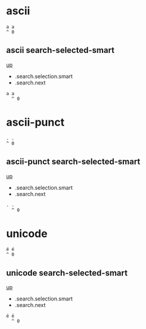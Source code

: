 # ascii

```
a a
^ 0
```

## ascii search-selected-smart
[up](#ascii)

- .search.selection.smart
- .search.next

```
a a
  ^ 0
```

# ascii-punct

```
. .
^ 0
```

## ascii-punct search-selected-smart
[up](#ascii-punct)

- .search.selection.smart
- .search.next

```
. .
  ^ 0
```

# unicode

```
é é
^ 0
```

## unicode search-selected-smart
[up](#unicode)

- .search.selection.smart
- .search.next

```
é é
  ^ 0
```
